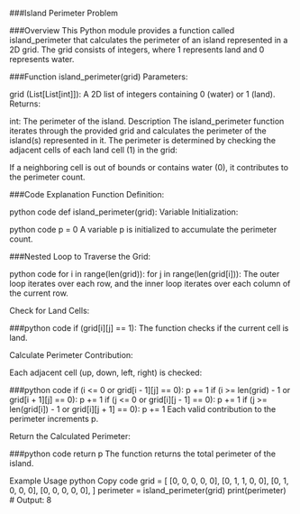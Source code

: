 ###Island Perimeter Problem

###Overview
This Python module provides a function called island_perimeter that calculates the perimeter of an island represented in a 2D grid. The grid consists of integers, where 1 represents land and 0 represents water.

###Function
island_perimeter(grid)
Parameters:

grid (List[List[int]]): A 2D list of integers containing 0 (water) or 1 (land).
Returns:

int: The perimeter of the island.
Description
The island_perimeter function iterates through the provided grid and calculates the perimeter of the island(s) represented in it. The perimeter is determined by checking the adjacent cells of each land cell (1) in the grid:

If a neighboring cell is out of bounds or contains water (0), it contributes to the perimeter count.

###Code Explanation
Function Definition:

python code
def island_perimeter(grid):
Variable Initialization:

python code
p = 0
A variable p is initialized to accumulate the perimeter count.

###Nested Loop to Traverse the Grid:

python code
for i in range(len(grid)):
    for j in range(len(grid[i])):
The outer loop iterates over each row, and the inner loop iterates over each column of the current row.

Check for Land Cells:

###python code
if (grid[i][j] == 1):
The function checks if the current cell is land.

Calculate Perimeter Contribution:

Each adjacent cell (up, down, left, right) is checked:

###python code
if (i <= 0 or grid[i - 1][j] == 0): p += 1
if (i >= len(grid) - 1 or grid[i + 1][j] == 0): p += 1
if (j <= 0 or grid[i][j - 1] == 0): p += 1
if (j >= len(grid[i]) - 1 or grid[i][j + 1] == 0): p += 1
Each valid contribution to the perimeter increments p.

Return the Calculated Perimeter:

###python code
return p
The function returns the total perimeter of the island.

Example Usage
python
Copy code
grid = [
    [0, 0, 0, 0, 0],
    [0, 1, 1, 0, 0],
    [0, 1, 0, 0, 0],
    [0, 0, 0, 0, 0],
]
perimeter = island_perimeter(grid)
print(perimeter)  # Output: 8
